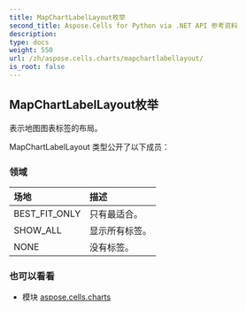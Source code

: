 ```yaml
---
title: MapChartLabelLayout枚举
second_title: Aspose.Cells for Python via .NET API 参考资料
description:
type: docs
weight: 550
url: /zh/aspose.cells.charts/mapchartlabellayout/
is_root: false
---
```

## MapChartLabelLayout枚举
表示地图图表标签的布局。



MapChartLabelLayout 类型公开了以下成员：

### 领域
|场地|描述|
| :- | :- |
| BEST_FIT_ONLY |只有最适合。|
| SHOW_ALL |显示所有标签。|
| NONE |没有标签。|



### 也可以看看
* 模块 [aspose.cells.charts](..)
